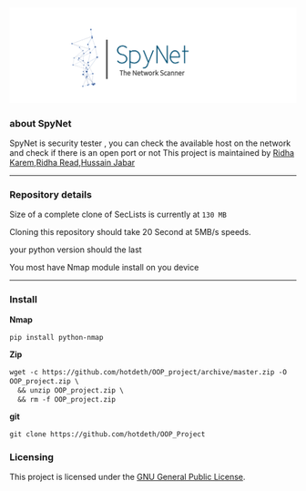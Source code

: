 ![spynet.png](spynet2.png "spynet.png")

### about SpyNet
SpyNet is security tester , you can check the available host on the network and check if there is an open port or not 
This project is maintained by [Ridha Karem](github.com/hotdeth),[Ridha Read](github.com/RidhaAlasadi),[Hussain Jabar](github.com/AAGHH)

- - -

<!--- details anchor -->
### Repository details

Size of a complete clone of SecLists is currently at `130 MB`

Cloning this repository should take  20 Second at 5MB/s speeds.

your python version should the last 

You most have Nmap module install on you device

<!--- details anchor -->

- - -

### Install

**Nmap**
```
pip install python-nmap

```

**Zip**

```
wget -c https://github.com/hotdeth/OOP_project/archive/master.zip -O OOP_project.zip \
  && unzip OOP_project.zip \
  && rm -f OOP_project.zip
```

**git**
```
git clone https://github.com/hotdeth/OOP_Project

```



### Licensing

This project is licensed under the [GNU General Public License](LICENSE).



